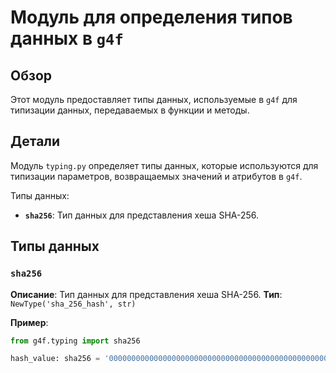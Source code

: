 # Модуль для определения типов данных в `g4f`
## Обзор

Этот модуль предоставляет типы данных, используемые в `g4f` для типизации данных, передаваемых в функции и методы.

## Детали

Модуль `typing.py` определяет типы данных, которые используются для типизации параметров, возвращаемых значений и атрибутов в `g4f`. 

Типы данных:

- **`sha256`**:  Тип данных для представления хеша SHA-256.

## Типы данных

### `sha256`

**Описание**: Тип данных для представления хеша SHA-256.
**Тип**: `NewType('sha_256_hash', str)`

**Пример**:

```python
from g4f.typing import sha256

hash_value: sha256 = '0000000000000000000000000000000000000000000000000000000000000000'

```